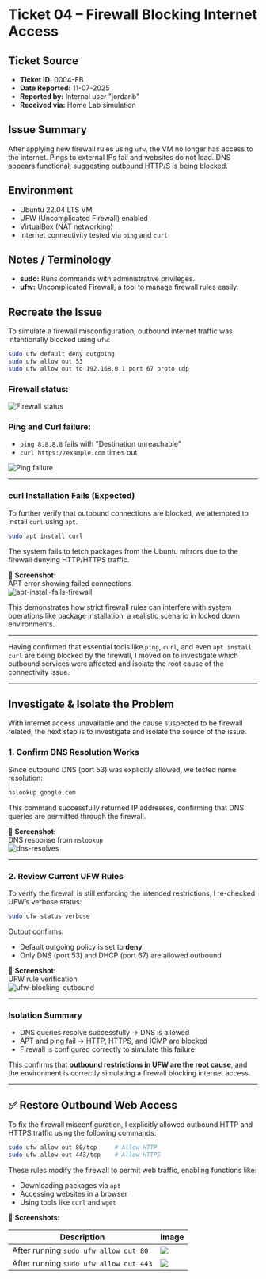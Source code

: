 # Ticket 04 – Firewall Blocking Internet Access

## Ticket Source
- **Ticket ID:** 0004-FB
- **Date Reported:** 11-07-2025
- **Reported by:** Internal user "jordanb"
- **Received via:** Home Lab simulation

## Issue Summary
After applying new firewall rules using `ufw`, the VM no longer has access to the internet. Pings to external IPs fail and websites do not load. DNS appears functional, suggesting outbound HTTP/S is being blocked.

## Environment
- Ubuntu 22.04 LTS VM
- UFW (Uncomplicated Firewall) enabled
- VirtualBox (NAT networking)
- Internet connectivity tested via `ping` and `curl`

## Notes / Terminology

- **sudo:** Runs commands with administrative privileges.
- **ufw:** Uncomplicated Firewall, a tool to manage firewall rules easily.


## Recreate the Issue

To simulate a firewall misconfiguration, outbound internet traffic was intentionally blocked using `ufw`:

```bash
sudo ufw default deny outgoing
sudo ufw allow out 53
sudo ufw allow out to 192.168.0.1 port 67 proto udp
```

### Firewall status:

![Firewall status](../images/ufw-blocking-outbound.png)

### Ping and Curl failure:

- `ping 8.8.8.8` fails with "Destination unreachable"
- `curl https://example.com` times out

![Ping failure](../images/ping-fails-firewall.png)  

---

### curl Installation Fails (Expected)

To further verify that outbound connections are blocked, we attempted to install `curl` using `apt`.

```bash
sudo apt install curl
```

The system fails to fetch packages from the Ubuntu mirrors due to the firewall denying HTTP/HTTPS traffic.

📸 **Screenshot:**  
APT error showing failed connections  
![apt-install-fails-firewall](../images/apt-install-fails-firewall.png)

This demonstrates how strict firewall rules can interfere with system operations like package installation, a realistic scenario in locked down environments.

---

Having confirmed that essential tools like `ping`, `curl`, and even `apt install curl` are being blocked by the firewall, I moved on to investigate which outbound services were affected and isolate the root cause of the connectivity issue.

---

## Investigate & Isolate the Problem

With internet access unavailable and the cause suspected to be firewall related, the next step is to investigate and isolate the source of the issue.

### 1. Confirm DNS Resolution Works

Since outbound DNS (port 53) was explicitly allowed, we tested name resolution:

```bash
nslookup google.com
```

 This command successfully returned IP addresses, confirming that DNS queries are permitted through the firewall.

📸 **Screenshot:**  
DNS response from `nslookup`  
![dns-resolves](../images/dns-resolves.png)

---

### 2. Review Current UFW Rules

To verify the firewall is still enforcing the intended restrictions, I re-checked UFW’s verbose status:

```bash
sudo ufw status verbose
```

Output confirms:
- Default outgoing policy is set to **deny**
- Only DNS (port 53) and DHCP (port 67) are allowed outbound

📸 **Screenshot:**  
UFW rule verification  
![ufw-blocking-outbound](../images/ufw-blocking-outbound2.png)

---

### Isolation Summary

- DNS queries resolve successfully → DNS is allowed  
- APT and ping fail → HTTP, HTTPS, and ICMP are blocked  
- Firewall is configured correctly to simulate this failure

This confirms that **outbound restrictions in UFW are the root cause**, and the environment is correctly simulating a firewall blocking internet access.

---

## ✅ Restore Outbound Web Access

To fix the firewall misconfiguration, I explicitly allowed outbound HTTP and HTTPS traffic using the following commands:

```bash
sudo ufw allow out 80/tcp     # Allow HTTP
sudo ufw allow out 443/tcp    # Allow HTTPS
```

These rules modify the firewall to permit web traffic, enabling functions like:

- Downloading packages via `apt`
- Accessing websites in a browser
- Using tools like `curl` and `wget`

📸 **Screenshots:**

| Description                            | Image                                |
|--------------------------------------|-------------------------------------|
| After running `sudo ufw allow out 80` | ![](../images/ufw-allow-out-80.png) |
| After running `sudo ufw allow out 443`| ![](../images/ufw-allow-out-443.png)|





